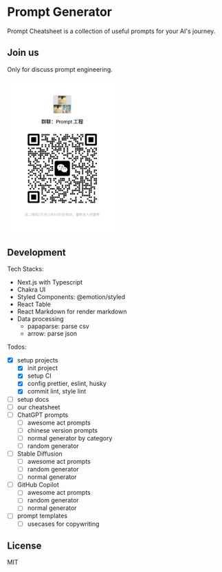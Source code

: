 # Prompt Generator

Prompt Cheatsheet is a collection of useful prompts for your AI's journey.

## Join us

Only for discuss prompt engineering.

<img src="./public/wechat.jpg" width='256' height='auto' />

## Development

Tech Stacks:

- Next.js with Typescript
- Chakra UI
- Styled Components: @emotion/styled
- React Table
- React Markdown for render markdown
- Data processing
  - papaparse: parse csv
  - arrow: parse json

Todos:

- [x] setup projects
  - [x] init project
  - [x] setup CI
  - [x] config prettier, eslint, husky
  - [x] commit lint, style lint
- [ ] setup docs
- [ ] our cheatsheet
- [ ] ChatGPT prompts
  - [ ] awesome act prompts
  - [ ] chinese version prompts
  - [ ] normal generator by category
  - [ ] random generator
- [ ] Stable Diffusion
  - [ ] awesome act prompts
  - [ ] random generator
  - [ ] normal generator
- [ ] GitHub Copilot
  - [ ] awesome act prompts
  - [ ] random generator
  - [ ] normal generator
- [ ] prompt templates
  - [ ] usecases for copywriting

## License

MIT
